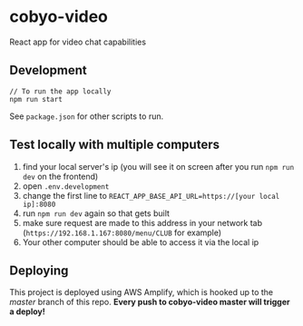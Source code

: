 # cobyo-video
React app for video chat capabilities

## Development
```
// To run the app locally
npm run start
```
See `package.json` for other scripts to run.

## Test locally with multiple computers
1. find your local server's ip (you will see it on screen after you run `npm run dev` on the frontend)
2. open `.env.development`
3. change the first line to `REACT_APP_BASE_API_URL=https://[your local ip]:8080`
4. run `npm run dev` again so that gets built
5. make sure request are made to this address in your network tab (`https://192.168.1.167:8080/menu/CLUB` for example)
6. Your other computer should be able to access it via the local ip

## Deploying
This project is deployed using AWS Amplify, which is hooked up to the *master* branch of this repo.
**Every push to cobyo-video master will trigger a deploy!** 

